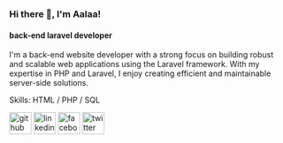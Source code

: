 ### Hi there 👋,  I'm Aalaa!
#### back-end laravel developer
I'm a back-end website developer with a strong focus on building robust and scalable web applications using the Laravel framework. With my expertise in PHP and Laravel, I enjoy creating efficient and maintainable server-side solutions.

Skills:  HTML / PHP / SQL



[<img src='https://cdn.jsdelivr.net/npm/simple-icons@3.0.1/icons/github.svg' alt='github' height='40'>](https://github.com/aalaaelsayed)  [<img src='https://cdn.jsdelivr.net/npm/simple-icons@3.0.1/icons/linkedin.svg' alt='linkedin' height='40'>](https://www.linkedin.com/in/aalaa-elsayed-9b75a3215//)  [<img src='https://cdn.jsdelivr.net/npm/simple-icons@3.0.1/icons/facebook.svg' alt='facebook' height='40'>](https://www.facebook.com/Aalaa.elsayadabdo)  [<img src='https://cdn.jsdelivr.net/npm/simple-icons@3.0.1/icons/twitter.svg' alt='twitter' height='40'>](https://twitter.com/AAlaa_Elsayed27)  

